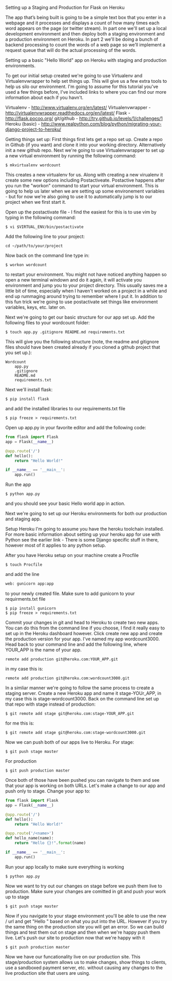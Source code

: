Setting up a Staging and Production for Flask on Heroku

The app that’s being built is going to be a simple text box that you enter in a webpage and it processes and displays a count of how many times each word appears on the page (or twitter stream). In part one we'll set up a local development environment and then deploy both a staging environment and a production environment on Heroku. In part 2 we'll be doing a bunch of backend processing to count the words of a web page so we’ll implement a request queue that will do the actual processing of the words.

Setting up a basic "Hello World" app on Heroku with staging and production environments.

To get our initial setup created we're going to use Virtualenv and Virtualenvwrapper to help set things up. This will give us a few extra tools to help us silo our environment. I'm going to assume for this tutorial you've used a few things before, I've included links to where you can find our more information about each if you havn't.

Virtualenv - http://www.virtualenv.org/en/latest/
Virtualenvwrapper - http://virtualenvwrapper.readthedocs.org/en/latest/
Flask - http://flask.pocoo.org/
git/github - http://try.github.io/levels/1/challenges/1
Heroku (basic) - http://www.realpython.com/blog/python/migrating-your-django-project-to-heroku/


Getting things set up:
First things first lets get a repo set up. Create a repo in Github (if you want) and clone it into your working directory. Alternatively init a new github repo. Next we're going to use Virtualenvwrapper to set up a new virtual environment by running the following command:
```
$ mkvirtualenv wordcount
```
This creates a new virtualenv for us. Along with creating a new virualenv it create some new options including Postactiveate. Postactive happens after you run the "workon" command to start your virtual environment. This is going to help us later when we are setting up some environement variables - but for now we're also going to use it to automatically jump is to our project when we first start it.

Open up the postactivate file - I find the easiest for this is to use vim by typing in the following command:
```
$ vi $VIRTUAL_ENV/bin/postactivate
```
Add the following line to your project:
```
cd ~/path/to/your/project
```
Now back on the command line type in:
```
$ workon wordcount
```
to restart your environment. You might not have noticed anything happen so open a new terminal windown and do it again, it will activate you environment and jump you to your project directory. This usually saves me a little bit of time, especially when I haven't worked on a project in a while and end up rummaging around trying to remember where I put it. In addition to this fun trick we're going to use postactivate set things like environment variables, keys, etc. later on.

Next we're going to get our basic structure for our app set up. Add the following files to your wordcount folder:
```
$ touch app.py .gitignore README.md requirements.txt
```
This will give you the following structure (note, the readme and gitignore files should have been created already if you cloned a github project that you set up.):

```
Wordcount
    app.py
    .gitignore
    README.md
    requirements.txt
```

Next we'll install flask:

```
$ pip install flask
```

and add the installed libraries to our requirements.txt file

```
$ pip freeze > requirements.txt
```

Open up app.py in your favorite editor and add the following code:

```python
from flask import Flask
app = Flask(__name__)

@app.route('/')
def hello():
    return "Hello World!"

if __name__ == '__main__':
    app.run()
```

Run the app
```
$ python app.py
```
and you should see your basic Hello world app in action.

Next we're going to set up our Heroku environments for both our production and staging app.

Setup Heroku
I'm going to assume you have the heroku toolchain installed. For more basic information about setting up your heroku app for use with Python see the earlier link - There is some Django specific stuff in there, however most of it applies to any python setup.

After you have Heroku setup on your machine create a Procfile
```
$ touch Procfile
```
and add the line
```python
web: gunicorn app:app
```
to your newly created file. Make sure to add gunicorn to your requirments.txt file
```
$ pip install gunicorn
$ pip freeze > requirements.txt
```
Commit your changes in git and head to Heroku to create two new apps. You can do this from the command line if you choose, I find it really easy to set up in the Heroku dashboard however. Click create new app and create the production version for your app. I've named my app wordcount3000. Head back to your command line and add the following line, where YOUR_APP is the name of your app.
```
remote add production git@heroku.com:YOUR_APP.git
```
in my case this is:
```
remote add production git@heroku.com:wordcount3000.git
```

In a simliar manner we're going to follow the same process to create a staging server. Create a new Heroku app and name it stage-YOUr_APP, in my case this is stage-wordcount3000. Back on the command line set up that repo with stage instead of production:
```
$ git remote add stage git@heroku.com:stage-YOUR_APP.git
```
for me this is:
```
$ git remote add stage git@heroku.com:stage-wordcount3000.git
```
Now we can push both of our apps live to Heroku.
For stage:
```
$ git push stage master
```
For production
```
$ git push production master
```
Once both of those have been pushed you can navigate to them and see that your app is working on both URLs. Let's make a change to our app and push only to stage. Change your app to:
```python
from flask import Flask
app = Flask(__name__)

@app.route('/')
def hello():
    return "Hello World!"

@app.route('/<name>')
def hello_name(name):
    return "Hello {}!".format(name)

if __name__ == '__main__':
    app.run()
```

Run your app locally to make sure everything is working
```
$ python app.py
```
Now we want to try out our changes on stage before we push them live to production. Make sure your changes are comitted in git and push your work up to stage
```
$ git push stage master
```

Now if you navigate to your stage environment you'll be able to use the new /<name> url and get "Hello <name>" based on what you put into the URL. However if you try the same thing on the production site you will get an error. So we can build things and test them out on stage and then when we're happy push them live. Let's push our site to production now that we're happy with it
```
$ git push production master
```
Now we have our funcationality live on our production site. This stage/production system allows us to make changes, show things to clients, use a sandboxed payment server, etc. without causing any changes to the live production site that users are using.






























